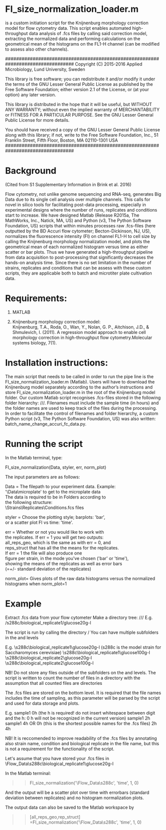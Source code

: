 # FI_size_normalization_loader.m 
is a custom initiation script for the Knijnenburg morphology correction model for flow cytometry data.
This script enables automated high-throughput data analysis of .fcs files by calling said correction model,
extracting the normalized data and performing calculations on the geometrical mean of the histograms on the
FL1-H channel (can be modified to assess also other channels).

#################################################################################
Copyright (C) 2015-2016 Applied Microbiology, Lund University, Sweden

This library is free software; you can redistribute it and/or
modify it under the terms of the GNU Lesser General Public
License as published by the Free Software Foundation; either
version 2.1 of the License, or (at your option) any later version.

This library is distributed in the hope that it will be useful,
but WITHOUT ANY WARRANTY; without even the implied warranty of
MERCHANTABILITY or FITNESS FOR A PARTICULAR PURPOSE.  See the GNU
Lesser General Public License for more details.

You should have received a copy of the GNU Lesser General Public
License along with this library; if not, write to the Free Software
Foundation, Inc., 51 Franklin Street, Fifth Floor, Boston, MA  02110-1301  USA
#################################################################################


# Background
(Cited from S1 Supplementary Information in Brink et al. 2016)

Flow cytometry, not unlike genome sequencing and RNA-seq, generates Big Data due to its single cell analysis over multiple channels. This calls for novel in silico tools for facilitating post-data processing, especially in experimental designs where the number of runs, replicates and conditions start to increase. We have designed Matlab (Release R2015a, The MathWorks, Inc., Natick, MA, US) and Python (v3, The Python Software Foundation, US)  scripts that within minutes processes raw .fcs-files (here outputted by the BD Accuri flow cytometer; Becton-Dickinson, NJ, US), normalizes the fluorescence intensity (FI) on channel FL1-H to cell size by calling the Knijnenburg morphology normalization model, and plots the geometrical mean of each normalized histogram versus time as either scatter or bar plots. Thus we have generated a high-throughput pipeline from data acquisition to post-processing that significantly decreases the hands-on analysis time. Since there is no set limitation in the number of strains, replicates and conditions that can be assess with these custom scripts, they are applicable both to batch and microtiter plate cultivation data. 


# Requirements: 

1. MATLAB

2. Knijnenburg morphology correction model:                              
Knijnenburg, T.A., Roda, O., Wan, Y., Nolan, G. P., Aitchison, J.D., & Shmulevich, I. (2011). A regression model approach to enable cell morphology correction in high-throughput flow cytometry.Molecular systems biology, 7(1).                  


# Installation instructions:

The main script that needs to be called in order to run the pipe line is the FI_size_normalization_loader.m (Matlab). Users will have to download the Knijnenburg model separately according to the author’s instructions and store FI_size_normalization_loader.m in the root of the Knijnenburg model folder.  Our custom Matlab script recognises .fcs-files stored in the following folder hierarchy: /<strain>/<biological replicate>/<conditions>. Filenames must include the sample time (in hours) and the folder names are used to keep track of the files during the processing. In order to facilitate the control of filenames and folder hierarchy, a custom Python script (v3, The Python Software Foundation, US) was also written: batch_name_change_accuri_fc_data.py.


# Running the script
In the Matlab terminal, type:

FI_size_normalization(Data, styler, err, norm_plot)

The input parameters are as follows:

Data = 		The filepath to your experiment data. Example:                      
 		'\Data\microplate' to get to the microplate data                        
 		The data is required to be in Folders according to                      
 		the following structure:                                                
 		 \Strains\Replicates\Conditions\.fcs files       
                        
styler = 	Choose the plotting style; barplots: 'bar',                        
  		or a scatter plot FI vs time: 'time'.                                   

err = 		Whether or not you would like to work with                                       
		the replicates. If err = 1 you will get two outputs:                    
		all_reps_geo, which is the same as with err = 0, and                    
		reps_struct that has all the the means for the replicates.                      
		If err = 1 the file will also produce one                                    
		figure per strain, in the mode you've chosen ('bar' or 'time'),        
		showing the means of the replicates as well as error bars               
		(=+/- standard deviation of the replicates)

norm_plot= 	Gives plots of the raw data histograms versus 
		the normalized histograms when norm_plot=1 




# Example


Extract .fcs data from your flow cytometer
Make a directory tree: /<strain>/<biological replicate>/<conditions>
E.g.	 /s288c/biological_replicate1/glucose20g-l

The script is run by calling the directory /<strain>
You can have multiple subfolders in the <biological replicate> and <conditions> levels

E.g.	 \s288c\biological_replicate1\glucose20g-l	(s288c is the model strain for Saccharomyces cerevisiae)
	 \s288c\biological_replicate1\glucose100g-l
	 \s288c\biological_replicate2\glucose20g-l
	 \s288c\biological_replicate2\glucose100g-l


NB! Do not store any files outside of the subfolders on the <biological replicate> and <conditions> levels. The script is written to count the number of files in a directory with the assumption that all counted files are directories

The .fcs files are stored on the bottom level. It is required that the file names includes the time of sampling, as this parameter will be parsed by the script and used for data storage and plots.

E.g. 	sample1 0h	(the h is required! do not insert whitespace between digit and the h: 0 h will not be recognized in the current version)
	sample1 2h
	sample1 4h
OR	0h		(this is the shortest possible names for the .fcs files)
	2h
	4h	


NB! It is reccomended to improve readability of the .fcs files by annotating also strain name, condition and biological replicate in the file name, but this is not a requirement for the functionality of the script.


Let's assume that you have stored your .fcs files in \Flow_Data\s288c\biological_replicate1\glucose20g-l

In the Matlab terminal:
>>FI_size_normalization('\Flow_Data\s288c', 'time', 1, 0)

And the output will be a scatter plot over time with errorbars (standard deviation between replicates) and no histogram normalization plots.

The output data can also be saved to the Matlab workspace by
>>[all_reps_geo,rep_struct] =FI_size_normalization('\Flow_Data\s288c', 'time', 1, 0)
